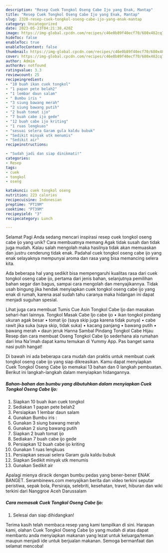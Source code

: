 ```yaml
---
description: "Resep Cuek Tongkol Oseng Cabe Ijo yang Enak, Mantap"
title: "Resep Cuek Tongkol Oseng Cabe Ijo yang Enak, Mantap"
slug: 2320-resep-cuek-tongkol-oseng-cabe-ijo-yang-enak-mantap
category: Uncategorized
date: 2023-05-23T04:21:38.420Z
image: https://img-global.cpcdn.com/recipes/c46e0b89f40ecf70/680x482cq70/cuek-tongkol-oseng-cabe-ijo-foto-resep-utama.jpg
hideToc: false
enableToc: true
enableTocContent: false
thumbnail: https://img-global.cpcdn.com/recipes/c46e0b89f40ecf70/680x482cq70/cuek-tongkol-oseng-cabe-ijo-foto-resep-utama.jpg
cover: https://img-global.cpcdn.com/recipes/c46e0b89f40ecf70/680x482cq70/cuek-tongkol-oseng-cabe-ijo-foto-resep-utama.jpg
author: Admin
authorAv: notfound
ratingvalue: 3.3
reviewcount: 25
recipeingredient:
- "10 buah ikan cuek tongkol"
- "1 papan pete belah2"
- "1 lembar daun salam"
- " Bumbu iris "
- "3 siung bawang merah"
- "2 siung bawang putih"
- "2 buah tomat ijo"
- "7 buah cabe ijo gede"
- "12 buah cabe ijo kriting"
- "1 ruas lengkuas"
- "sesuai selera Garam gula kaldu bubuk"
- "Sedikit minyak utk menumis"
- "Sedikit air"
recipeinstructions:

- "Sudah jadi dan siap dinikmati!"
categories:
- Resep
tags:
- cuek
- tongkol
- oseng

katakunci: cuek tongkol oseng 
nutrition: 223 calories
recipecuisine: Indonesian
preptime: "PT19M"
cooktime: "PT39M"
recipeyield: "3"
recipecategory: Lunch

---
```



Selamat Pagi Anda sedang mencari inspirasi resep cuek tongkol oseng cabe ijo yang unik? Cara membuatnya memang Agak tidak susah dan tidak juga mudah. Kalau salah mengolah maka hasilnya tidak akan memuaskan dan justru cenderung tidak enak. Padahal cuek tongkol oseng cabe ijo yang enak selayaknya mempunyai aroma dan rasa yang bisa memancing selera kita.


Ada beberapa hal yang sedikit bisa mempengaruhi kualitas rasa dari cuek tongkol oseng cabe ijo, pertama dari jenis bahan, selanjutnya pemilihan bahan segar dan bagus, sampai cara mengolah dan menyajikannya. Tidak usah bingung jika hendak menyiapkan cuek tongkol oseng cabe ijo yang enak di rumah, karena asal sudah tahu caranya maka hidangan ini dapat menjadi suguhan spesial.

Lihat juga cara membuat Tumis Cue Asin Tongkol Cabe Ijo dan masakan sehari-hari lainnya. Tongkol Masak Cabe Ijo cabe ijo • ikan tongkol pindang ukuran agak besar • tomat ijo (saya skip juga karena tidak punya) • cabe rawit jika suka (saya skip, tidak suka) • kacang panjang • bawang putih • bawang merah • daun jeruk Hanna Sambal Pindang Tongkol Cabe Hijau Resep dan cara membuat Oseng Tongkol Cabe Ijo sederhana ala rumahan dari Ima Na&#39;imah dapat kamu temukan di Yummy App. Pas banget sama nasi putih hangat!


Di bawah ini ada beberapa cara mudah dan praktis untuk membuat cuek tongkol oseng cabe ijo yang siap dikreasikan. Kamu dapat menyiapkan Cuek Tongkol Oseng Cabe Ijo memakai 13 bahan dan 0 langkah pembuatan. Berikut ini langkah-langkah dalam menyiapkan hidangannya.

<!--inarticleads1-->

##### Bahan-bahan dan bumbu yang dibutuhkan dalam menyiapkan Cuek Tongkol Oseng Cabe Ijo:

1. Siapkan 10 buah ikan cuek tongkol
1. Sediakan 1 papan pete belah2
1. Persiapkan 1 lembar daun salam
1. Gunakan  Bumbu iris :
1. Gunakan 3 siung bawang merah
1. Gunakan 2 siung bawang putih
1. Siapkan 2 buah tomat ijo
1. Sediakan 7 buah cabe ijo gede
1. Persiapkan 12 buah cabe ijo kriting
1. Gunakan 1 ruas lengkuas
1. Persiapkan sesuai selera Garam gula kaldu bubuk
1. Siapkan Sedikit minyak utk menumis
1. Gunakan Sedikit air


Apalagi mienya diracik dengan bumbu pedas yang bener-bener ENAK BANGET. Serambinews.com menyajikan berita dan video terkini seputar peristiwa, sepak bola, Persiraja, selebriti, kesehatan, travel, hiburan dan wiki terkini dari Nanggroe Aceh Darussalam 

<!--inarticleads2-->

##### Cara memasak Cuek Tongkol Oseng Cabe Ijo:


1. Selesai dan siap dihidangkan!



Terima kasih telah membaca resep yang kami tampilkan di sini. Harapan kami, olahan Cuek Tongkol Oseng Cabe Ijo yang mudah di atas dapat membantu anda menyiapkan makanan yang lezat untuk keluarga/teman maupun menjadi ide untuk berjualan makanan. Semoga bermanfaat dan selamat mencoba!
